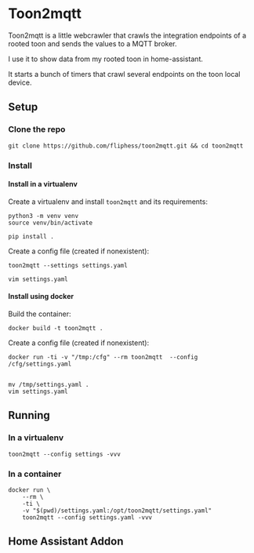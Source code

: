 # Toon2mqtt

Toon2mqtt is a little webcrawler that crawls the integration endpoints of a rooted toon and sends the values to a MQTT broker. 

I use it to show data from my rooted toon in home-assistant.

It starts a bunch of timers that crawl several endpoints on the toon local device.


## Setup

### Clone the repo

```
git clone https://github.com/fliphess/toon2mqtt.git && cd toon2mqtt
```

### Install

#### Install in a virtualenv

Create a virtualenv and install `toon2mqtt` and its requirements:

```
python3 -m venv venv
source venv/bin/activate

pip install .
```

Create a config file (created if nonexistent):

```
toon2mqtt --settings settings.yaml 

vim settings.yaml
```

#### Install using docker 

Build the container:

```
docker build -t toon2mqtt .
```

Create a config file (created if nonexistent):

```
docker run -ti -v "/tmp:/cfg" --rm toon2mqtt  --config /cfg/settings.yaml


mv /tmp/settings.yaml . 
vim settings.yaml
```


## Running 

### In a virtualenv 

```
toon2mqtt --config settings -vvv
```

### In a container

```
docker run \
	--rm \
	-ti \
	-v "$(pwd)/settings.yaml:/opt/toon2mqtt/settings.yaml" 
	toon2mqtt --config settings.yaml -vvv
```


## Home Assistant Addon











